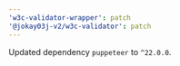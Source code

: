 ```yaml
---
'w3c-validator-wrapper': patch
'@jokay03j-v2/w3c-validator': patch
---
```


Updated dependency `puppeteer` to `^22.0.0`.
